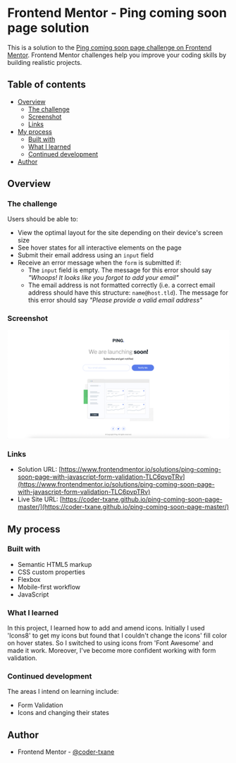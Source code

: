 # Frontend Mentor - Ping coming soon page solution

This is a solution to the [Ping coming soon page challenge on Frontend Mentor](https://www.frontendmentor.io/challenges/ping-single-column-coming-soon-page-5cadd051fec04111f7b848da). Frontend Mentor challenges help you improve your coding skills by building realistic projects. 

## Table of contents

- [Overview](#overview)
  - [The challenge](#the-challenge)
  - [Screenshot](#screenshot)
  - [Links](#links)
- [My process](#my-process)
  - [Built with](#built-with)
  - [What I learned](#what-i-learned)
  - [Continued development](#continued-development)
- [Author](#author)

## Overview

### The challenge

Users should be able to:

- View the optimal layout for the site depending on their device's screen size
- See hover states for all interactive elements on the page
- Submit their email address using an `input` field
- Receive an error message when the `form` is submitted if:
	- The `input` field is empty. The message for this error should say *"Whoops! It looks like you forgot to add your email"*
	- The email address is not formatted correctly (i.e. a correct email address should have this structure: `name@host.tld`). The message for this error should say *"Please provide a valid email address"*

### Screenshot

![](design/final-design.png)

### Links

- Solution URL: [https://www.frontendmentor.io/solutions/ping-coming-soon-page-with-javascript-form-validation-TLC6pvpTRv](https://www.frontendmentor.io/solutions/ping-coming-soon-page-with-javascript-form-validation-TLC6pvpTRv)
- Live Site URL: [https://coder-txane.github.io/ping-coming-soon-page-master/](https://coder-txane.github.io/ping-coming-soon-page-master/)

## My process

### Built with

- Semantic HTML5 markup
- CSS custom properties
- Flexbox
- Mobile-first workflow
- JavaScript

### What I learned

In this project, I learned how to add and amend icons. Initially I used 'Icons8' to get my icons but found that I couldn't change the icons' fill color on hover states. So I switched to using icons from 'Font Awesome' and made it work. Moreover, I've become more confident working with form validation.

### Continued development

The areas I intend on learning include:
- Form Validation
- Icons and changing their states

## Author

- Frontend Mentor - [@coder-txane](https://www.frontendmentor.io/profile/coder-txane)